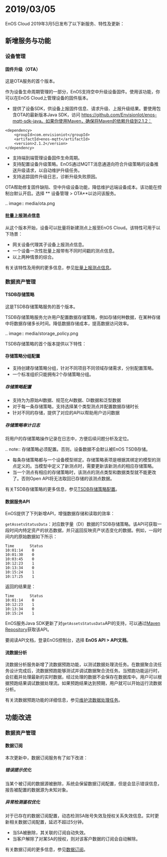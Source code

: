 # 2019/03/05

EnOS Cloud 2019年3月5日发布了以下新服务、特性及更新：

## 新增服务与功能

### 设备管理

#### 固件升级（OTA）

这是OTA服务的首个版本。

作为设备生命周期管理的一部分，EnOS支持空中升级设备固件。使用该功能，你可以在EnOS Cloud上管理设备的固件版本。

- 提供了设备SDK，供设备上报固件信息、请求升级、上报升级结果。要使用包含OTA的最新版本Java SDK，访问 https://github.com/EnvisionIot/enos-mqtt-sdk-java。如果你使用Maven，确保将Maven的依赖升级到2.1.2：

```
<dependency>
    <groupId>com.envisioniot</groupId>
    <artifactId>enos-mqtt</artifactId>
    <version>2.1.2</version>
</dependency>
```

- 支持端到端管理设备固件生命周期。
- 支持配置设备升级策略。EnOS通过MQTT消息通道向符合升级策略的设备推送升级请求，以自动维护升级任务。
- 支持追踪固件升级日志，诊断升级失败原因。

OTA帮助修复固件缺陷、空中升级设备功能，降低维护远端设备成本。该功能在控制台默认开启。选择 ** 设备管理 > OTA**以访问该服务。

.. image:: media/ota.png


#### 批量上报测点信息

从这个版本开始，设备可以批量将新建测点上报至EnOS Cloud。该特性可用于以下场景：

- 网关设备代理其子设备上报测点信息。
- 一个设备一次性批量上报带有不同时间戳的测点信息。
- 以上两种情景的综合。

有关该特性及用例的更多信息，参见[批量上报测点信息](/docs/device-connection/zh_CN/latest/reference/mqtt/upstream/device_else/report_points.html)。

### 数据资产管理

#### TSDB存储策略

这是TSDB存储策略服务的首个版本。

TSDB存储策略服务允许用户配置数据存储策略，例如存储何种数据，在某种存储中将数据存储多长时间。降低数据存储成本，提高数据访问效率。

.. image:: media/storage_policy.png

TSDB存储策略的首个版本提供以下特性：

#### 存储策略分组配置

- 支持创建存储策略分组，针对不同项目不同领域存储需求，分别配置策略。
- 一个标准组织只能拥有2个存储策略分组。

##### 存储策略配置

- 支持为为原始AI数据、规范化AI数据、DI数据和泛型数据
- 对于每一条存储策略，支持选择某个类型测点并配置数据存储时长
- 针对不同的存储，提供了对应的API以帮助用户访问数据

##### 存储策略审计日志

将用户的存储策略操作记录在日志中，方便后续问题分析及定位。

.. note:: 存储策略必须配置。否则，设备数据不会默认被EnOS TSDB存储。

- 每条存储策略都与一个设备模型绑定。存储策略表项是根据其绑定的模型的测点定义的。当模型中定义了新测点时，需要更新该新测点的相应存储策略。
- 当一个测点有相应的存储策略时，该测点的测点类型和数据类型就不能更改了。否则Open API将无法取回已存储的该测点数据。

有关TSDB存储策略的更多信息，参见[TSDB存储策略配置](/docs/data-asset/zh_CN/latest/configuring_tsdb_storage.html)。

#### 数据服务API

EnOS提供了下列新增API，增强数据存储和读取的效率：

`getAssetsStatusData`：对应数字量（DI）数据的TSDB存储策略。该API可获取一段时间内特定资产的状态数据，并只返回反映资产状态变化的数据。例如，一段时间内的原始数据如下所示：

```
Time       Status
10:01:14    0
10:01:30    0
10:03:45    0
10:12:23    1
10:13:34    0
10:15:24    1
10:17:25    1
```

返回的结果是：

```
Time       Status
10:01:14    0
10:12:23    1
10:13:34    0
10:15:24    1
```

EnOS服务Java SDK更新了对`getAssetsStatusData`API的支持，可以通过[Maven Repository](https://mvnrepository.com/artifact/com.envisioniot/enos-api)获取该API。

要阅读API文档，登录EnOS控制台，选择 **EnOS API > API文档**。

#### 流数据分析

流数据分析服务新增了流数据预跑功能，以测试数据处理流任务。在数据聚合流任务设计完成后，流数据预跑能够测试并调试数据聚合流任务。当预跑功能运行时，会拦截并处理最新的实时数据，经过处理的数据不会保存在数据库中。用户可以根据预跑结果调试数据处理流。如果预跑结果达到预期，用户就可以开始运行流数据分析。

有关流数据预跑功能的详细信息，参见[维护流数据处理任务](/docs/data-asset/zh_CN/latest/howto/stream/monitoring_job.html)。

## 功能改进

### 数据资产管理

#### 数据订阅

本次更新中，数据订阅服务有了如下改进：

##### 错误提示优化

当某个被订阅的数据源被删除，系统会保留数据订阅配置，但是会显示错误信息，报告被配置的数据源为未知对象。

##### 异常检测鉴权优化

对于已存在的数据订阅配置，动态检测SA账号失效及授权关系失效信息。实时更新相关数据订阅配置，延迟不超过5分钟。

- 当SA被删除，其关联的订阅自动失效。
- 当客户解除了对某SA的授权，则对该客户数据的订阅会自动解除。

有关数据订阅的更多信息，参见[数据订阅](/docs/data-asset/zh_CN/latest/learn/data_subscription_overview.html)。

